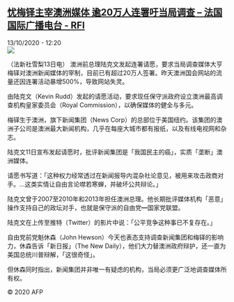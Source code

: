 <!--1602586524000-->
[忧梅铎主宰澳洲媒体 逾20万人连署吁当局调查 – 法国国际广播电台 - RFI](http://www.rfi.fr//cn/contenu/20201013-%E5%BF%A7%E6%A2%85%E9%93%8E%E4%B8%BB%E5%AE%B0%E6%BE%B3%E6%B4%B2%E5%AA%92%E4%BD%93-%E9%80%BE20%E4%B8%87%E4%BA%BA%E8%BF%9E%E7%BD%B2%E5%90%81%E5%BD%93%E5%B1%80%E8%B0%83%E6%9F%A5)
------

<div>13/10/2020 - 12:20</div><img src="https://s.rfi.fr/media/display/a8eb62ba-0d40-11eb-8763-005056a98db9/w:310/p:16x9/int0016b.201013182003.jpg"><div class="t-content__body u-clearfix"><p>（法新社雪梨13日电）    澳洲前总理陆克文发起连署请愿，要求当局调查媒体大亨梅铎对澳洲新闻媒体的宰制，目前已有超过20万人签署。昨天澳洲国会网站的流量还因连署活动暴增500%，导致网站失灵。</p><p>    由陆克文（Kevin Rudd）发起的请愿活动，要求现任保守派政府设立澳洲最高调查机构皇家委员会（Royal Commission），以确保媒体的健全与多元。</p><p>    梅铎生于澳洲，旗下新闻集团（News Corp）的总部位于美国纽约。该集团的澳洲子公司是澳洲最大新闻机构，几乎在每座大城市都有报纸，以及有线电视网和杂志。</p><p>    陆克文11日宣布发起请愿时，批评新闻集团是「我国民主的癌」，实质「垄断」澳洲媒体。</p><p>    请愿书写道：「这种权力经常透过在新闻报导内混杂社论意见，被用来攻击政商对手。…这类实情让自由言论噤若寒蝉，并破坏公共辩论。」</p><p>    陆克文曾于2007至2010年和2013年担任澳洲总理。他长期批评媒体机构「恶意」操作支持自己的政坛对手，也就是保守派的自由党━国家党联盟。</p><p>    陆克文在上传至推特（Twitter）的影片中说：「公平竞争这种事已不复存在。」</p><p>    自由党前党魁休森（John Hewson）今天也表态支持调查新闻集团和梅铎的影响力，休森告诉「新日报」（The New Daily），他们大力替澳洲政府辩护，还一直为美国总统川普辩解，「这很奇怪」。</p><p>    但休森同时指出，新闻集团并非唯一有疑虑的机构，当局必须更广泛地调查媒体所有权。</p><p class="t-copyright">© 2020 AFP</p>        </div>

